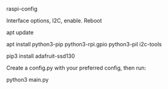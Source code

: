 raspi-config

Interface options, I2C, enable. Reboot

apt update


apt install python3-pip python3-rpi.gpio python3-pil i2c-tools

pip3 install adafruit-ssd130


Create a config.py with your preferred config, then run:

python3 main.py
